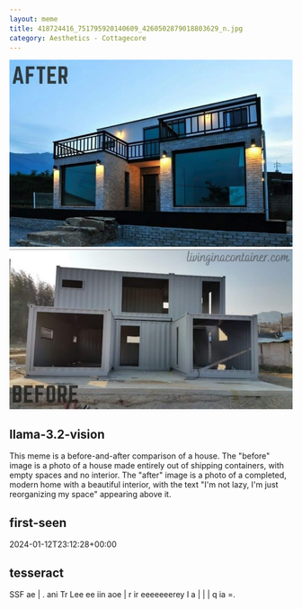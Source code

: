 ```yaml
---
layout: meme
title: 418724416_751795920140609_4260502879018803629_n.jpg
category: Aesthetics - Cottagecore
---
```


<div markdown="0"><a href="418724416_751795920140609_4260502879018803629_n.jpg"><img class="photo" src="418724416_751795920140609_4260502879018803629_n.jpg" /></a>

<h2>llama-3.2-vision</h2>
<p title="Llama-3.2-Vision-11B is a really good model that probably gets the visual details right but doesn't understand literary or media references, and often fails to accurately represent the physical arrangement of objects and the implied relationships between the objects.">This meme is a before-and-after comparison of a house. The &quot;before&quot; image is a photo of a house made entirely out of shipping containers, with empty spaces and no interior. The &quot;after&quot; image is a photo of a completed, modern home with a beautiful interior, with the text &quot;I&#x27;m not lazy, I&#x27;m just reorganizing my space&quot; appearing above it.</p>

<h2>first-seen</h2>
<p title="Because Git doesn't preserve file modification times, this metadata file contains the file's modification time when it was added to the library.">2024-01-12T23:12:28+00:00</p>

<h2>tesseract</h2>
<p title="Tesseract is often terrible and just gives a lot of nonsense characters, but it used to be the state of the art, and usually it is better at correctly representing text than llama-3.2-vision-11b.">SSF ae | . ani Tr Lee ee iin aoe | r ir eeeeeeerey I a | | | q ia =.</p>

</div>


